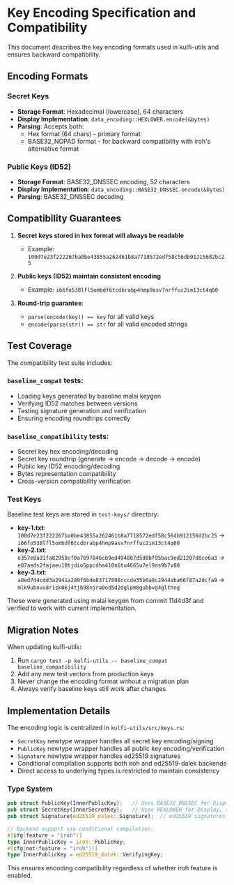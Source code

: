 # Key Encoding Specification and Compatibility

This document describes the key encoding formats used in kulfi-utils and ensures backward compatibility.

## Encoding Formats

### Secret Keys
- **Storage Format**: Hexadecimal (lowercase), 64 characters
- **Display Implementation**: `data_encoding::HEXLOWER.encode(&bytes)`
- **Parsing**: Accepts both:
  - Hex format (64 chars) - primary format
  - BASE32_NOPAD format - for backward compatibility with iroh's alternative format

### Public Keys (ID52)
- **Storage Format**: BASE32_DNSSEC encoding, 52 characters
- **Display Implementation**: `data_encoding::BASE32_DNSSEC.encode(&bytes)`
- **Parsing**: BASE32_DNSSEC decoding

## Compatibility Guarantees

1. **Secret keys stored in hex format will always be readable**
   - Example: `100d7e23f222267ba0be43855a262461b8a7718572edf58c56db912156d2bc25`

2. **Public keys (ID52) maintain consistent encoding**
   - Example: `i66fo538lfl5ombdf6tcdbrabp4hmp9asv7nrffuc2im13ct4q60`

3. **Round-trip guarantee**: 
   - `parse(encode(key)) == key` for all valid keys
   - `encode(parse(str)) == str` for all valid encoded strings

## Test Coverage

The compatibility test suite includes:

### `baseline_compat` tests:
- Loading keys generated by baseline malai keygen
- Verifying ID52 matches between versions
- Testing signature generation and verification
- Ensuring encoding roundtrips correctly

### `baseline_compatibility` tests:
- Secret key hex encoding/decoding
- Secret key roundtrip (generate → encode → decode → encode)  
- Public key ID52 encoding/decoding
- Bytes representation compatibility
- Cross-version compatibility verification

### Test Keys
Baseline test keys are stored in `test-keys/` directory:
- **key-1.txt**: `100d7e23f222267ba0be43855a262461b8a7718572edf58c56db912156d2bc25` → `i66fo538lfl5ombdf6tcdbrabp4hmp9asv7nrffuc2im13ct4q60`
- **key-2.txt**: `e357e8a31fa82958cf0a7697846cb9ed494807d5d8bf95bac9ed21207d8ce6a3` → `e87aeds2fajaeu10tjdio5ppcdha410n6tu4665u7el9as9b7v80` 
- **key-3.txt**: `a0ed7d4cdd3a2941a289f6bde83717898cccde35b0a8c2944aba66f87a2dcfa9` → `mlk9ubnvu8r1sk06j4tjb98njra0od5d2dglpm8gubbvg4glthng`

These were generated using malai keygen from commit 11d4d3f and verified to work with current implementation.

## Migration Notes

When updating kulfi-utils:
1. Run `cargo test -p kulfi-utils -- baseline_compat baseline_compatibility`
2. Add any new test vectors from production keys  
3. Never change the encoding format without a migration plan
4. Always verify baseline keys still work after changes

## Implementation Details

The encoding logic is centralized in `kulfi-utils/src/keys.rs`:
- `SecretKey` newtype wrapper handles all secret key encoding/signing
- `PublicKey` newtype wrapper handles all public key encoding/verification  
- `Signature` newtype wrapper handles ed25519 signatures
- Conditional compilation supports both iroh and ed25519-dalek backends
- Direct access to underlying types is restricted to maintain consistency

### Type System
```rust
pub struct PublicKey(InnerPublicKey);   // Uses BASE32_DNSSEC for Display/FromStr
pub struct SecretKey(InnerSecretKey);   // Uses HEXLOWER for Display, accepts hex+base32 in FromStr
pub struct Signature(ed25519_dalek::Signature);  // ed25519 signatures

// Backend support via conditional compilation:
#[cfg(feature = "iroh")]
type InnerPublicKey = iroh::PublicKey;
#[cfg(not(feature = "iroh"))] 
type InnerPublicKey = ed25519_dalek::VerifyingKey;
```

This ensures encoding compatibility regardless of whether iroh feature is enabled.